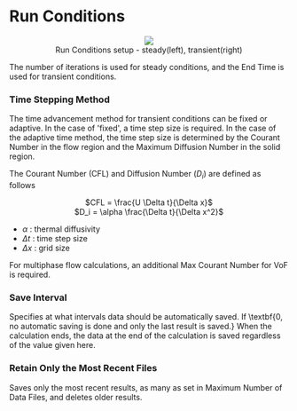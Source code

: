 # Run Conditions

<center><img src="https://github.com/nextfoam/baram-pages/raw/main/screenshots/pic/runcondition.png"><br>Run Conditions setup - steady(left), transient(right)</center>

The number of iterations is used for steady conditions, and the End Time is used for transient conditions.

### Time Stepping Method

The time advancement method for transient conditions can be fixed or adaptive. In the case of 'fixed', a time step size is required. In the case of the adaptive time method, the time step size is determined by the Courant Number in the flow region and the Maximum Diffusion Number in the solid region.

The Courant Number (CFL) and Diffusion Number ($D_i$) are defined as follows

<center>$CFL = \frac{U \Delta t}{\Delta x}$</center>

<center>$D_i = \alpha \frac{\Delta t}{\Delta x^2}$</center>

* $\alpha$ : thermal diffusivity
* $\Delta t$ : time step size
* $\Delta x$ : grid size

For multiphase flow calculations, an additional Max Courant Number for VoF is required.

### Save Interval

Specifies at what intervals data should be automatically saved. If \textbf{0, no automatic saving is done and only the last result is saved.} When the calculation ends, the data at the end of the calculation is saved regardless of the value given here.


### Retain Only the Most Recent Files

Saves only the most recent results, as many as set in Maximum Number of Data Files, and deletes older results. 

